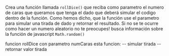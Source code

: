 Crea una función llamada ``rollDice()`` que reciba como parametro el numero de caras que queramos que tenga el dado que deberá simular el codigo dentro de la función. Como hemos dicho, que la función use el parametro para simular  una tirada de dado y retornar el resultado. Si no se te ocurre como hacer un numero aleatorio no te preocupes! busca  información sobre la función de javascript ``Math.random()``


funcion rollDice con parametro numCaras
esta funcion: 
    -- simular tirada
    -- retornar valor tirada